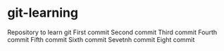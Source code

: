 # git-learning
Repository to learn git 
First commit
Second commit
Third commit
Fourth commit
Fifth commit
Sixth commit
Sevetnh commit
Eight commit